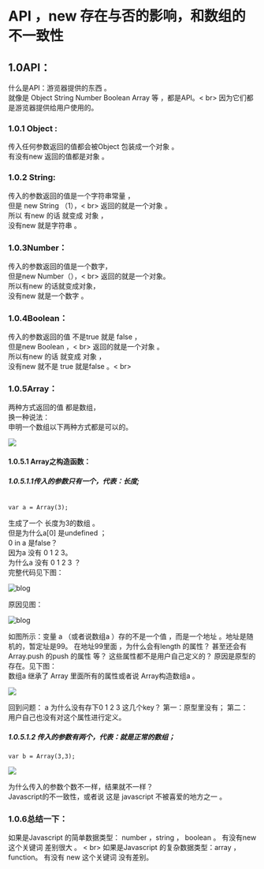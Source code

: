 # API ，new 存在与否的影响，和数组的不一致性 
## 1.0API：
什么是API：游览器提供的东西 。<br>
就像是 Object  String Number Boolean Array 等 ，都是API。< br>
因为它们都是游览器提供给用户使用的。<br>

### 1.0.1 Object : 
传入任何参数返回的值都会被Object 包装成一个对象 。<br>
有没有new 返回的值都是对象 。<br>
          
### 1.0.2 String:  
传入的参数返回的值是一个字符串常量 ，<br>
但是 new String （1），<  br>
返回的就是一个对象 。 <br>
所以 有new 的话 就变成 对象 ，<br>
没有new  就是字符串 。<br>

### 1.0.3Number：
传入的参数返回的值是一个数字，<br>
但是new Number（），<  br>
返回的就是一个对象。<br>
所以有new 的话就变成对象，<br>
没有new  就是一个数字 。<br>

### 1.0.4Boolean： 
传入的参数返回的值 不是true 就是 false ，<br>
但是new Boolean ，<  br>
返回的就是一个对象 。<br>
所以有new 的话 就变成 对象 ，<br>
没有new  就不是 true 就是false 。<  br>

### 1.0.5Array：
两种方式返回的值 都是数组， <br>
换一种说法：<br>
申明一个数组以下两种方式都是可以的。 <br>

![](API%20%EF%BC%8Cnew%20%E5%AD%98%E5%9C%A8%E4%B8%8E%E5%90%A6%E7%9A%84%E5%BD%B1%E5%93%8D%EF%BC%8C%E5%92%8C%E6%95%B0%E7%BB%84%E7%9A%84%E4%B8%8D%E4%B8%80%E8%87%B4%E6%80%A7/APINew1.jpg)

####  1.0.5.1 Array之构造函数：

#####  1.0.5.1.1传入的参数只有一个，代表：长度;

```

var a = Array(3);
```

生成了一个 长度为3的数组 。<br>
但是为什么a[0] 是undefined ；<br>
0 in a 是false？  <br>
因为a 没有 0 1 2 3。<br>
为什么a 没有 0 1 2 3 ？<br>
完整代码见下图：<br>

![blog](API%20%EF%BC%8Cnew%20%E5%AD%98%E5%9C%A8%E4%B8%8E%E5%90%A6%E7%9A%84%E5%BD%B1%E5%93%8D%EF%BC%8C%E5%92%8C%E6%95%B0%E7%BB%84%E7%9A%84%E4%B8%8D%E4%B8%80%E8%87%B4%E6%80%A7/APINEW2.jpg)

原因见图：<br>

![blog](API%20%EF%BC%8Cnew%20%E5%AD%98%E5%9C%A8%E4%B8%8E%E5%90%A6%E7%9A%84%E5%BD%B1%E5%93%8D%EF%BC%8C%E5%92%8C%E6%95%B0%E7%BB%84%E7%9A%84%E4%B8%8D%E4%B8%80%E8%87%B4%E6%80%A7/%E5%86%99%E4%BB%A3%E7%A0%81%E5%95%A6%EF%BC%81/APINew3.jpg)

如图所示：变量 a （或者说数组a ）存的不是一个值 ，而是一个地址 。地址是随机的，暂定址是99。 在地址99里面 ，为什么会有length 的属性？ 甚至还会有 Array.push 的push 的属性 等？ 这些属性都不是用户自己定义的？ 原因是原型的存在。见下图： <br>
数组a 继承了 Array 里面所有的属性或者说 Array构造数组a 。 <br>
 
![](API%20%EF%BC%8Cnew%20%E5%AD%98%E5%9C%A8%E4%B8%8E%E5%90%A6%E7%9A%84%E5%BD%B1%E5%93%8D%EF%BC%8C%E5%92%8C%E6%95%B0%E7%BB%84%E7%9A%84%E4%B8%8D%E4%B8%80%E8%87%B4%E6%80%A7/APINew4.jpg)

回到问题： a 为什么没有存下0 1 2 3 这几个key？ 第一：原型里没有； 第二： 用户自己也没有对这个属性进行定义。<br>


#####  1.0.5.1.2 传入的参数有两个，代表：就是正常的数组；

```
var b = Array(3,3);
```

![](API%20%EF%BC%8Cnew%20%E5%AD%98%E5%9C%A8%E4%B8%8E%E5%90%A6%E7%9A%84%E5%BD%B1%E5%93%8D%EF%BC%8C%E5%92%8C%E6%95%B0%E7%BB%84%E7%9A%84%E4%B8%8D%E4%B8%80%E8%87%B4%E6%80%A7/APINew5.jpg)

为什么传入的参数个数不一样，结果就不一样？ <br>
Javascript的不一致性，或者说 这是 javascript 不被喜爱的地方之一 。 <br>

### 1.0.6总结一下： 
如果是Javascript 的简单数据类型： number ，string ， boolean 。  有没有new 这个关键词 差别很大 。 < br>
如果是Javascript 的复杂数据类型：array ，function。 有没有 new 这个关键词 没有差别。 <br>

